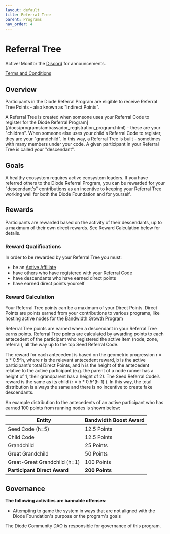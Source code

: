 ```yaml
---
layout: default
title: Referral Tree
parent: Programs
nav_order: 4
---
```


# Referral Tree

Active!  Monitor the [Discord](https://discord.gg/qdGCAKJdHs) for announcements.

[Terms and Conditions](/docs/programs/terms.html)

## Overview

Participants in the Diode Referral Program are eligible to receive Referral Tree Points - also known as "Indirect Points".

A Referral Tree is created when someone uses your Referral Code to register for the Diode Referral Program](/docs/programs/ambassador_registration_program.html) - these are your "children".  When someone else uses your child's Referral Code to register, they are your "grandchild".  In this way, a Referral Tree is built - sometimes with many members under your code.  A given participant in your Referral Tree is called your "descendant".

## Goals

A healthy ecosystem requires active ecosystem leaders.  If you have referred others to the Diode Referral Program, you can be rewarded for your "descendant's" contributions as an incentive to keeping your Referral Tree working well for both the Diode Foundation and for yourself.

## Rewards

Participants are rewarded based on the activity of their descendants, up to a maximum of their own direct rewards.  See Reward Calculation below for details.

### Reward Qualifications

In order to be rewarded by your Referral Tree you must:

- be an [Active Affiliate](/docs/programs/diode_affiliate_program.html)
- have others who have registered with your Referral Code
- have descendants who have earned direct points
- have earned direct points yourself

### Reward Calculation

Your Referral Tree points can be a maximum of your Direct Points.  Direct Points are points earned from your contributions to various programs, like hosting active nodes for the [Bandwidth Growth Program](/docs/programs/bandwdith_growth_program.html)

Referral Tree points are earned when a descendant in your Referral Tree earns points.  Referral Tree points are calculated by awarding points to each antecedent of the participant who registered the active item (node, zone, referral), all the way up to the top Seed Referral Code.

The reward for each antecedent is based on the geometric progression r = b * 0.5^h,  where r is the relevant antecedent reward, b is the active participant's total Direct Points, and h is the height of the antecedent relative to the active participant (e.g. the parent of a node runner has a height of 1, their grandparent has a height of 2).  The Seed Referral Code’s reward is the same as its child (r = b * 0.5^(h-1) ). In this way, the total distribution is always the same and there is no incentive to create fake descendants.

An example distribution to the antecedents of an active participant who has earned 100 points from running nodes is shown below:

| Entity      | Bandwidth Boost Award |
| ----------- | ----------- |
| Seed Code (h=5) | 12.5 Points |
| Child Code | 12.5 Points |
| Grandchild | 25 Points |
| Great Grandchild | 50 Points |
| Great-Great Grandchild (h=1) | 100 Points |
| **Participant Direct Award** | **200 Points** |

## Governance

**The following activities are bannable offenses:**

* Attempting to game the system in ways that are not aligned with the Diode Foundation's purpose or the program's goals

The Diode Community DAO is responsible for governance of this program.  


  



